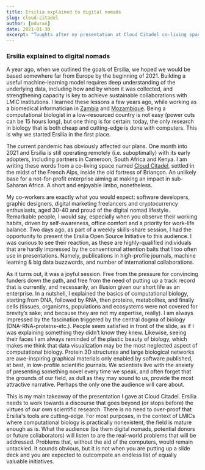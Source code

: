 ```yaml
---
title: Ersilia explained to digital nomads
slug: cloud-citadel
author: [mduran]
date: 2021-01-30
excerpt: "Toughts after my presentation at Cloud Citadel co-living space"
---
```


### Ersilia explained to digital nomads

A year ago, when we outlined the goals of Ersilia, we hoped we would be based somewhere far from Europe by the beginning of 2021. Building a useful machine-learning model requires deep understanding of the underlying data, including how and by whom it was collected, and strengthening capacity is key to achieve sustainable collaborations with LMIC institutions. I learned these lessons a few years ago, while working as a biomedical informatician in [Zambia](http://www.cidrz.org) and [Mozambique](https://www.isglobal.org/en/mozambique#). Being a computational biologist in a low-resourced country is not easy (power cuts can be 15 hours long), but one thing is for certain: today, the only research in biology that is both cheap and cutting-edge is done with computers. This is why we started Ersilia in the first place.

The current pandemic has obviously affected our plans. One month into 2021 and Ersilia is still operating remotely (i.e. suboptimally) with its early adopters, including partners in Cameroon, South Africa and Kenya. I am writing these words from a co-living space named [Cloud Citadel](https://cloudcitadel.co/), settled in the midst of the French Alps, inside the old fortress of Briançon. An unlikely base for a not-for-profit enterprise aiming at making an impact in sub-Saharan Africa. A short and enjoyable limbo, nonetheless.

My co-workers are exactly what you would expect: software developers, graphic designers, digital marketing freelancers and cryptocurrency enthusiasts, aged 30-40 and proud of the digital nomad lifestyle. Remarkable people, I would say, especially when you observe their working habits, driven by self-awareness, office comfort and a priority for work-life balance. Two days ago, as part of a weekly skills-share session, I had the opportunity to present the Ersilia Open Source Initiative to this audience. I was curious to see their reaction, as these are highly-qualified individuals that are hardly impressed by the conventional attention baits that I too often use in presentations. Namely, publications in high-profile journals, machine learning & big data buzzwords, and number of international collaborations.

As it turns out, it was a joyful session. Free from the pressure for convincing funders down the path, and free from the need of putting up a track record that is currently, and necessarily, an illusion given our short life as an enterprise. In a nutshell, I explained the basics of computational biology, starting from DNA, followed by RNA, then proteins, metabolites, and finally cells (tissues, organisms, populations and ecosystems were not covered for brevity’s sake; and because they are not my expertise, really). I am always impressed by the fascination triggered by the central dogma of biology (DNA-RNA-proteins-etc.). People seem satisfied in front of the slide, as if I was explaining something they didn’t know they knew. Likewise, seeing their faces I am always reminded of the plastic beauty of biology, which makes me think that data visualization may be the most neglected aspect of computational biology. Protein 3D structures and large biological networks are awe-inspiring graphical materials only enabled by software published, at best, in low-profile scientific journals. We scientists live with the anxiety of presenting something novel every time we speak, and often forget that the grounds of our field, as dull as they may sound to us, provide the most attractive narrative. Perhaps the only one the audience will care about.

This is my main takeaway of the presentation I gave at Cloud Citadel. Ersilia needs to work towards a discourse that goes beyond (or stops before) the virtues of our own scientific research. There is no need to over-proof that Ersilia's tools are cutting-edge. For most purposes, in the context of LMICs where computational biology is practically nonexistent, the field is mature enough as is. What the audience (be them digital nomads, potential donors or future collaborators) will listen to are the real-world problems that will be addressed. Problems that, without the aid of the computers, would remain untackled. It sounds obvious, but it is not when you are putting up a slide deck and you are expected to outcompete an endless list of equally valuable initiatives.
